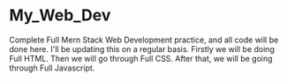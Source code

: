 # My_Web_Dev #
Complete Full Mern Stack Web Development practice, and all code will be done here. 
I'll be updating this on a regular basis.
Firstly we will be doing Full HTML.
Then we will go through Full CSS.
After that, we will be going through Full Javascript.
